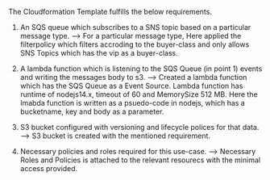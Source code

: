 The Cloudformation Template fulfills the below requirements.

1. An SQS queue which subscribes to a SNS topic based on a particular message type.
--> For a particular message type, Here applied the filterpolicy which filters accroding to the buyer-class and only allows SNS Topics which has the vip as a buyer-class.

2. A lambda function which is listening to the SQS Queue (in point 1) events and writing the
messages body to s3.
--> Created a lambda function which has the SQS Queue as a Event Source. Lambda function has runtime of nodejs14.x, timeout of 60 and MemorySize 512 MB. Here the lmabda function is written as a psuedo-code in nodejs, which has a bucketname, key and body as a parameter.

3. S3 bucket configured with versioning and lifecycle polices for that data.
--> S3 bucket is created with the mentioned requirement.

4. Necessary policies and roles required for this use-case.
--> Necessary Roles and Policies is attached to the relevant resourecs with the minimal access provided.